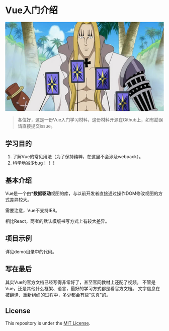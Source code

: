 # Vue入门介绍

![](./attachment/divination.jpeg)

> 各位好，这是一份Vue入门学习材料，这份材料开源在Github上，如有勘误请直接提交issue。

## 学习目的

1. 了解Vue的常见用法（为了保持纯粹，在这里不会涉及webpack）。
2. 科学地减少bug！！！

## 基本介绍

Vue是一个由***数据驱动**视图的库，与以前开发者直接通过操作DOM修改视图的方式差异较大。

需要注意，Vue不支持IE8。

相比React，两者的默认模版书写方式上有较大差异。

## 项目示例

详见demo目录中的代码。

## 写在最后

其实Vue的官方文档已经写得非常好了，甚至官网教材上还配了视频。
不管是Vue，还是其他什么框架、语言，最好的学习方式都是看官方文档。
文字信息在被翻译、重新组织的过程中，多少都会有些"失真"的。

## License

This repository is under the [MIT License](./LICENSE).

